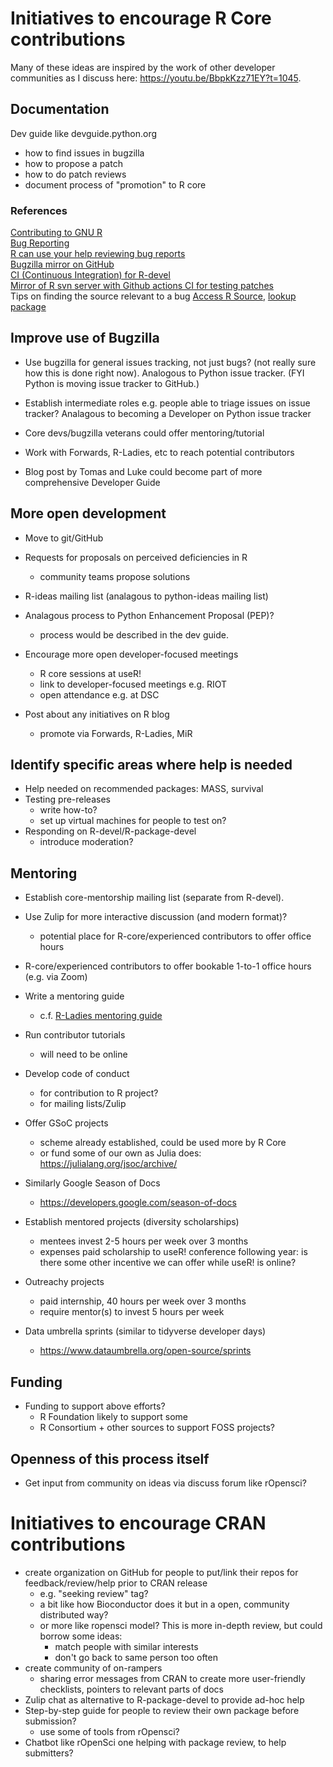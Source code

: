 # Initiatives to encourage R Core contributions

Many of these ideas are inspired by the work of other developer communities as I discuss here: https://youtu.be/BbpkKzz71EY?t=1045.

## Documentation

Dev guide like devguide.python.org

 - how to find issues in bugzilla
 - how to propose a patch
 - how to do patch reviews
 - document process of "promotion" to R core

### References

[Contributing to GNU R](https://bookdown.org/lionel/contributing/)  
[Bug Reporting](https://www.r-project.org/bugs.html)  
[R can use your help reviewing bug reports](https://developer.r-project.org/Blog/public/2019/10/09/r-can-use-your-help-reviewing-bug-reports/index.html)  
[Bugzilla mirror on GitHub](https://github.com/MichaelChirico/r-bugs)  
[CI (Continuous Integration) for R-devel](https://github.com/MichaelChirico/r-core-builder)  
[Mirror of R svn server with Github actions CI for testing patches](https://github.com/jeroen/r-svn)  
Tips on finding the source relevant to a bug [Access R Source](https://github.com/jennybc/access-r-source#function-is-an-s3-generic), [lookup package](https://github.com/jimhester/lookup#readme)

## Improve use of Bugzilla

- Use bugzilla for general issues tracking, not just bugs? (not really sure how this is done right now). Analogous to Python issue tracker. (FYI Python is moving issue tracker to GitHub.)

- Establish intermediate roles e.g. people able to triage issues on issue tracker? Analagous to becoming a Developer on Python issue tracker 

- Core devs/bugzilla veterans could offer mentoring/tutorial

- Work with Forwards, R-Ladies, etc to reach potential contributors

- Blog post by Tomas and Luke could become part of more comprehensive Developer Guide

## More open development

- Move to git/GitHub

- Requests for proposals on perceived deficiencies in R
  - community teams propose solutions
  
- R-ideas mailing list (analagous to python-ideas mailing list)

- Analagous process to Python Enhancement Proposal (PEP)?
   - process would be described in the dev guide.

- Encourage more open developer-focused meetings
   - R core sessions at useR!
   - link to developer-focused meetings e.g. RIOT
   - open attendance e.g. at DSC

- Post about any initiatives on R blog
   - promote via Forwards, R-Ladies, MiR

## Identify specific areas where help is needed

- Help needed on recommended packages: MASS, survival
- Testing pre-releases
   - write how-to?
   - set up virtual machines for people to test on?
- Responding on R-devel/R-package-devel
   - introduce moderation?

## Mentoring

- Establish core-mentorship mailing list (separate from R-devel).

- Use Zulip for more interactive discussion (and modern format)?
  - potential place for R-core/experienced contributors to offer office hours

- R-core/experienced contributors to offer bookable 1-to-1 office hours (e.g. via Zoom)

- Write a mentoring guide
    - c.f. [R-Ladies mentoring guide](https://tinyurl.com/rladies-mentoring-guidelines)

- Run contributor tutorials
    - will need to be online

- Develop code of conduct
    - for contribution to R project?
    - for mailing lists/Zulip

- Offer GSoC projects
    - scheme already established, could be used more by R Core
    - or fund some of our own as Julia does: https://julialang.org/jsoc/archive/

- Similarly Google Season of Docs
    - https://developers.google.com/season-of-docs

- Establish mentored projects (diversity scholarships)
   - mentees invest 2-5 hours per week over 3 months
   - expenses paid scholarship to useR! conference following year: is there some other incentive we can offer while useR! is online?

- Outreachy projects
   - paid internship, 40 hours per week over 3 months
   - require mentor(s) to invest 5 hours per week

- Data umbrella sprints (similar to tidyverse developer days)
  - https://www.dataumbrella.org/open-source/sprints

## Funding

- Funding to support above efforts?
    - R Foundation likely to support some
    - R Consortium + other sources to support FOSS projects?

## Openness of this process itself

 - Get input from community on ideas via discuss forum like rOpensci?

# Initiatives to encourage CRAN contributions

- create organization on GitHub for people to put/link their repos for feedback/review/help prior to CRAN release
   - e.g. "seeking review" tag?
   - a bit like how Bioconductor does it but in a open, community distributed way?
   - or more like ropensci model? This is more in-depth review, but could borrow some ideas:
       - match people with similar interests
       - don't go back to same person too often
- create community of on-rampers
    - sharing error messages from CRAN to create more user-friendly checklists, pointers to relevant parts of docs
- Zulip chat as alternative to R-package-devel to provide ad-hoc help
- Step-by-step guide for people to review their own package before submission?
   - use some of tools from rOpensci?
- Chatbot like rOpenSci one helping with package review, to help submitters?
